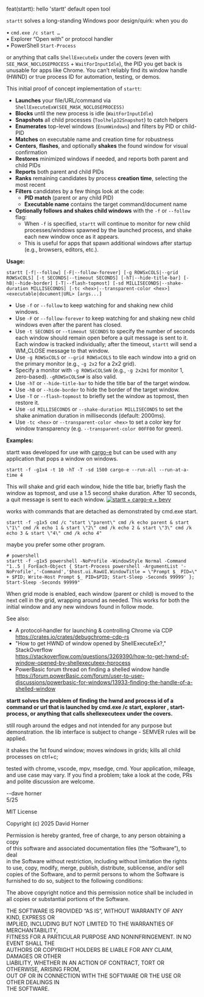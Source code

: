 feat(startt): hello 'startt' default open tool

`startt` solves a long-standing Windows poor design/quirk: when you do

  • `cmd.exe /c start …`  
  • Explorer “Open with” or protocol handler  
  • PowerShell `Start-Process`  

or anything that calls `ShellExecuteEx` under the covers (even with `SEE_MASK_NOCLOSEPROCESS` + `WaitForInputIdle`), the PID you get back is unusable for apps like Chrome.  You can’t reliably find its window handle (HWND) or true process ID for automation, testing, or demos.

This initial proof of concept implementation of `startt`:

- **Launches** your file/URL/command via `ShellExecuteExW(SEE_MASK_NOCLOSEPROCESS)`
- **Blocks** until the new process is idle (`WaitForInputIdle`)  
- **Snapshots** all child processes (`Toolhelp32Snapshot`) to catch helpers  
- **Enumerates** top-level windows (`EnumWindows`) and filters by PID or child-PID  
- **Matches** on executable name and creation time for robustness  
- **Centers**, **flashes**, and optionally **shakes** the found window for visual confirmation  
- **Restores** minimized windows if needed, and reports both parent and child PIDs
- **Reports** both parent and child PIDs
- **Ranks** remaining candidates by process **creation time**, selecting the most recent  
- **Filters** candidates by a few things look at the code:
  - **PID match** (parent or any child PID)  
  - **Executable name** contains the target command/document name  
- **Optionally follows and shakes child windows** with the `-f` or `--follow` flag:
  - When `-f` is specified, `startt` will continue to monitor for new child processes/windows spawned by the launched process, and shake each new window once as it appears.  
  - This is useful for apps that spawn additional windows after startup (e.g., browsers, editors, etc.).


**Usage:**
```
startt [-f|--follow] [-F|--follow-forever] [-g ROWSxCOLS|--grid ROWSxCOLS] [-t SECONDS|--timeout SECONDS] [-hT|--hide-title-bar] [-hB|--hide-border] [-T|--flash-topmost] [-sd MILLISECONDS|--shake-duration MILLISECONDS] [-tc <hex>|--transparent-color <hex>] <executable|document|URL> [args...]
```
- Use `-f` or `--follow` to keep watching for and shaking new child windows.
- Use `-F` or `--follow-forever` to keep watching for and shaking new child windows even after the parent has closed.
- Use `-t SECONDS` or `--timeout SECONDS` to specify the number of seconds each window should remain open before a quit message is sent to it. Each window is tracked individually; after the timeout, `startt` will send a WM_CLOSE message to that window.
- Use `-g ROWSxCOLS` or `--grid ROWSxCOLS` to tile each window into a grid on the primary monitor (e.g., `-g 2x2` for a 2x2 grid).
- Specify a monitor with `-g ROWSxCOLSmN` (e.g., `-g 2x2m1` for monitor 1, zero-based). `-gROWSxCOLSm#` is also valid.
- Use `-hT` or `--hide-title-bar` to hide the title bar of the target window.
- Use `-hB` or `--hide-border` to hide the border of the target window.
- Use `-T` or `--flash-topmost` to briefly set the window as topmost, then restore it.
- Use `-sd MILLISECONDS` or `--shake-duration MILLISECONDS` to set the shake animation duration in milliseconds (default: 2000ms).
- Use `-tc <hex>` or `--transparent-color <hex>` to set a color key for window transparency (e.g. `--transparent-color 00FF00` for green).

**Examples:**

startt was developed for use with [cargo-e](https://crates.io/crates/cargo-e) but can be used with any application that pops a window on windows.

```
startt -f -g1x4 -t 10 -hT -T -sd 1500 cargo-e --run-all --run-at-a-time 4
```
This will shake and grid each window, hide the title bar, briefly flash the window as topmost, and use a 1.5 second shake duration. After 10 seconds, a quit message is sent to each window.
[![startt + cargo-e + bevy](https://github.com/davehorner/cargo-e_walkthrus/raw/main/startt_cargo-e_bevy_runall_4x1.gif)](https://github.com/davehorner/cargo-e_walkthrus/tree/main)


works with commands that are detached as demonstrated by cmd.exe start.
```
startt -f -g1x5 cmd /c "start \"parent\" cmd /k echo parent & start \"1\" cmd /k echo 1 & start \"2\" cmd /k echo 2 & start \"3\" cmd /k echo 3 & start \"4\" cmd /k echo 4"
```
maybe you prefer some other program.
```
# powershell
startt -f -g1x5 powershell -NoProfile -WindowStyle Normal -Command "1..5 | ForEach-Object { Start-Process powershell -ArgumentList '-NoProfile','-Command','$host.ui.RawUI.WindowTitle = \"Prompt $_ PID=\" + $PID; Write-Host Prompt $_ PID=$PID; Start-Sleep -Seconds 99999' }; Start-Sleep -Seconds 99999"
```

When grid mode is enabled, each window (parent or child) is moved to the next cell in the grid, wrapping around as needed. This works for both the initial window and any new windows found in follow mode.

See also:  
- A protocol‐handler for launching & controlling Chrome via CDP  
  https://crates.io/crates/debugchrome-cdp-rs
- "How to get HWND of window opened by ShellExecuteEx?," StackOverflow  
  <https://stackoverflow.com/questions/3269390/how-to-get-hwnd-of-window-opened-by-shellexecuteex-hprocess>  
- PowerBasic forum thread on finding a shelled window handle  
  <https://forum.powerBasic.com/forum/user-to-user-discussions/powerbasic-for-windows/13933-finding-the-handle-of-a-shelled-window>


**startt solves the problem of finding the hwnd and process id of a command or url that is launched by cmd.exe /c start, explorer <url>, start-process, or anything that calls shellexecuteex under the covers.**

still rough around the edges and not intended for any purpose but demonstration.  the lib interface is subject to change - SEMVER rules will be applied.

it shakes the 1st found window; moves windows in grids; kills all child processes on ctrl+c;

tested with chrome, vscode, mpv, msedge, cmd.  Your application, mileage, and use case may vary. If you find a problem; take a look at the code, PRs and polite discussion are welcome.

--dave horner  
5/25

MIT License

Copyright (c) 2025 David Horner

Permission is hereby granted, free of charge, to any person obtaining a copy  
of this software and associated documentation files (the “Software”), to deal  
in the Software without restriction, including without limitation the rights  
to use, copy, modify, merge, publish, distribute, sublicense, and/or sell  
copies of the Software, and to permit persons to whom the Software is  
furnished to do so, subject to the following conditions:

The above copyright notice and this permission notice shall be included in  
all copies or substantial portions of the Software.

THE SOFTWARE IS PROVIDED “AS IS”, WITHOUT WARRANTY OF ANY KIND, EXPRESS OR  
IMPLIED, INCLUDING BUT NOT LIMITED TO THE WARRANTIES OF MERCHANTABILITY,  
FITNESS FOR A PARTICULAR PURPOSE AND NONINFRINGEMENT. IN NO EVENT SHALL THE  
AUTHORS OR COPYRIGHT HOLDERS BE LIABLE FOR ANY CLAIM, DAMAGES OR OTHER  
LIABILITY, WHETHER IN AN ACTION OF CONTRACT, TORT OR OTHERWISE, ARISING FROM,  
OUT OF OR IN CONNECTION WITH THE SOFTWARE OR THE USE OR OTHER DEALINGS IN  
THE SOFTWARE.
